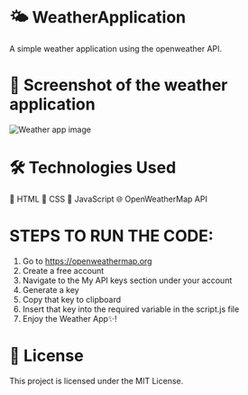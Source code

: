 # 🌤️ WeatherApplication
A simple weather application using the openweather API.

# 📸 Screenshot of the weather application
![Weather app image](https://github.com/gauravkapoor07/Weather-App/assets/165601078/40a0c847-d7b0-44b0-801d-b93acb8ce701)


# 🛠️ Technologies Used
💬 HTML
🎨 CSS
📜 JavaScript
🌐 OpenWeatherMap API


# STEPS TO RUN THE CODE: 
1. Go to https://openweathermap.org
2. Create a free account
3. Navigate to the My API keys section under your account
4. Generate a key
5. Copy that key to clipboard
6. Insert that key into the required variable in the script.js file
7. Enjoy the Weather App✨!

# 🪪 License
This project is licensed under the MIT License.



